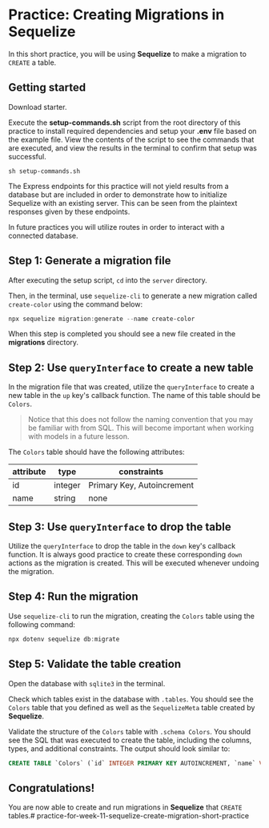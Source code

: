 # Practice: Creating Migrations in Sequelize

In this short practice, you will be using **Sequelize** to make a migration to 
`CREATE` a table.

## Getting started

Download starter. 

Execute the __setup-commands.sh__ script from the root directory of this
practice to install required dependencies and setup your __.env__ file based on
the example file. View the contents of the script to see the commands that are
executed, and view the results in the terminal to confirm that setup was
successful.

```shell
sh setup-commands.sh
```

The Express endpoints for this practice will not yield results from a database but
are included in order to demonstrate how to initialize Sequelize with an 
existing server. This can be seen from the plaintext responses given by these 
endpoints.

In future practices you will utilize routes in order to interact with a 
connected database.

## Step 1: Generate a migration file

After executing the setup script, `cd` into the `server` directory.

Then, in the terminal, use `sequelize-cli` to generate a new migration called
`create-color` using the command below:

```powershell
npx sequelize migration:generate --name create-color 
```

When this step is completed you should see a new file created in the 
__migrations__ directory.


## Step 2: Use `queryInterface` to create a new table

In the migration file that was created, utilize the `queryInterface` to create a 
new table in the `up` key's callback function. The name of this table should be 
`Colors`. 

> Notice that this does not follow the naming convention that you may be 
> familiar with from SQL. This will become important when working with models in 
> a future lesson.

The `Colors` table should have the following attributes:

| attribute | type    | constraints                |
| --------- | ------- | -------------------------- |
| id        | integer | Primary Key, Autoincrement |
| name      | string  | none                       |


## Step 3: Use `queryInterface` to drop the table

Utilize the `queryInterface` to drop the table in the `down` key's callback 
function. It is always good practice to create these corresponding `down` 
actions as the migration is created. This will be executed whenever undoing the
migration.


## Step 4: Run the migration

Use `sequelize-cli` to run the migration, creating the `Colors` table using the
following command:

```powershell
npx dotenv sequelize db:migrate
```


## Step 5: Validate the table creation

Open the database with `sqlite3` in the terminal.
 
Check which tables exist in the database with `.tables`. You should see the 
`Colors` table that you defined as well as the `SequelizeMeta` table created by
**Sequelize**.

Validate the structure of the `Colors` table with `.schema Colors`. You should 
see the SQL that was executed to create the table, including the columns, types, 
and additional constraints. The output should look similar to:

```sql
CREATE TABLE `Colors` (`id` INTEGER PRIMARY KEY AUTOINCREMENT, `name` VARCHAR(255));
```

## Congratulations!

You are now able to create and run migrations in **Sequelize** that `CREATE` 
tables.# practice-for-week-11-sequelize-create-migration-short-practice
